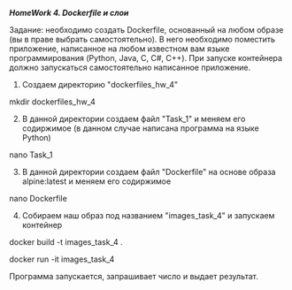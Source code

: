***HomeWork 4. Dockerfile и слои***
 
Задание: необходимо создать Dockerfile, основанный на любом образе (вы в праве выбрать самостоятельно).
В него необходимо поместить приложение, написанное на любом известном вам языке программирования (Python, Java, C, С#, C++).
При запуске контейнера должно запускаться самостоятельно написанное приложение.

1. Создаем директорию "dockerfiles_hw_4"

mkdir dockerfiles_hw_4

2. В данной директории создаем файл "Task_1" и меняем его содиржимое (в данном случае написана программа на языке Python)

nano Task_1

3. В данной директории создаем файл "Dockerfile" на основе образа alpine:latest и меняем его содиржимое

nano Dockerfile

4. Собираем наш образ под названием "images_task_4" и запускаем контейнер

docker build -t images_task_4 .

docker run -it images_task_4

Программа запускается, запрашивает число и выдает результат.